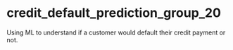 # credit_default_prediction_group_20
Using ML to understand if a customer would default their credit payment or not.
